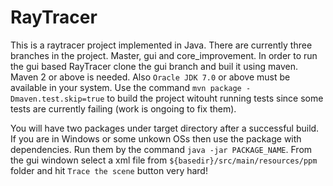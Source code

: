 RayTracer
=========

This is a raytracer project implemented in Java.
There are currently three branches in the project. Master, gui and core_improvement.
In order to run the gui based RayTracer clone the gui branch and buil it using maven.
Maven 2 or above is needed. Also `Oracle JDK 7.0` or above must be available in your system.
Use the command `mvn package -Dmaven.test.skip=true` to build the project witouht running 
tests since some tests are currently failing (work is ongoing to fix them).

You will have two packages under target directory after a successful build.
If you are in Windows or some unkown OSs then use the package with dependencies.
Run them by the command `java -jar PACKAGE_NAME`.
From the gui windown select a xml file from `${basedir}/src/main/resources/ppm` 
folder and hit `Trace the scene` button very hard!

